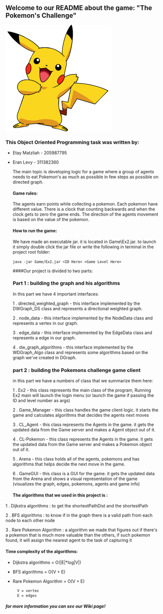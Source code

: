 ## Welcome to our README about the game: "The Pokemon's Challenge"

<img src="src/gameClient/pic/pikachu.png" width="350"> 

### This Object Oriented Programming task was written by:

* Etay Matzliah - 205987795
* Eran Levy - 311382360
    
    The main topic is developing logic for a game where a group of agents needs to eat Pokemon's as much as possible in few steps as possible on directed graph.
    
    #### Game rules:
    The agents earn points while collecting a pokemon. Each pokemon have different value.
    There is a clock that counting backwards and when the clock gets to zero the game ends.
    The direction of the agents movement is based on the value of the pokemon.
    #### How to run the game:
    We have made an executable jar. it is located in Game\Ex2.jar.
    to launch it simply double click the jar file or write the following in terminal in the project root folder:
  
    `java -jar Game/Ex2.jar <ID Here> <Game Level Here>`
  
    ####Our project is divided to two parts:
    ### Part 1 : building the graph and his algorithms 
    
    In this part we have 4 important interfaces:
    
  1 . directed_weighted_graph - this interface implemented by the DWGraph_DS class and represents a directional weighted graph.
  
  2 . node_data - this interface implemented by the NodeData class and represents a vertex in our graph.
  
  3 . edge_data - this interface implemented by the EdgeData class and represents a edge in our graph.
  
  4 . dw_graph_algorithms - this interface implemented by the WDGraph_Algo class and represents some algorithms based on the graph we've created in DGraph.

   ### part 2 : building the Pokemons challenge game client
   
   in this part we have a numbers of class that we summarize them here:
   
  1 . Ex2 - this class represents the main class of the program, Running Ex2 main will launch the login menu (or launch the game if passing the ID and level number as args) 
  
  2 . Game_Manager - this class handles the game client logic. it starts the game and calculates algorithms that decides the agents next moves
  
  3 . CL_Agent - this class represents the Agents in the game. it gets the updated data from the Game server and makes a Agent object out of it.
  
  4 . CL-Pokemon - this class represents the Agents in the game. it gets the updated data from the Game server and makes a Pokemon object out of it. 
  
  5 . Arena - this class holds all of the agents, pokemons and has algorithms that helps decide the next move in the game.
  
  6 . GameGUI - this class is a GUI for the game. it gets the updated data from the Arena and shows a visual representation of the game (visualizes the graph, edges, pokemons, agents and game info)
  
  
  
  #### The algorithms that we used in this project is : 
  
1 . Dijkstra algorithms : to get the shortestPathDist and the shortestPath

2 . BFS algorithms : to know if in the graph there is a valid path from each node to each other node

3 . Rare Pokemon Algorithm : a algorithm we made that figures out if there's a pokemon that is much more valuable than the others, if such pokemon found, it will assign the nearest agent to the task of capturing it
   
  #### Time complexity of the algorithms:
	
- Dijkstra algorithms = O(|E|*log|V|)
- BFS algorithms = O(V + E)
- Rare Pokemon Algorithm = O(V + E)

		V = vertex
		E = edges
 

##### for more information you can see our Wiki page!
